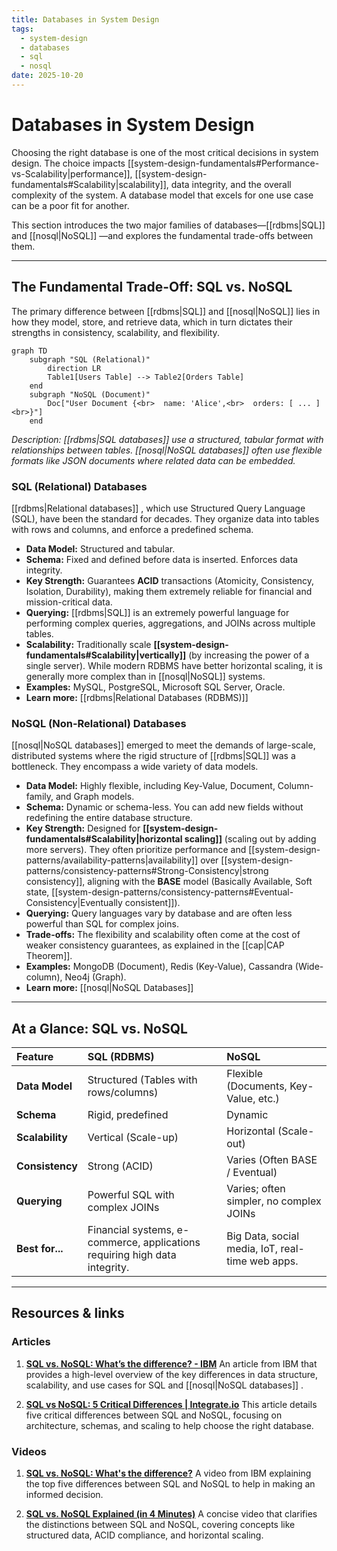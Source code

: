 ```yaml
---
title: Databases in System Design
tags:
  - system-design
  - databases
  - sql
  - nosql
date: 2025-10-20
---
```


# Databases in System Design

Choosing the right database is one of the most critical decisions in system design. The choice impacts [[system-design-fundamentals#Performance-vs-Scalability|performance]], [[system-design-fundamentals#Scalability|scalability]], data integrity, and the overall complexity of the system. A database model that excels for one use case can be a poor fit for another.

This section introduces the two major families of databases—[[rdbms|SQL]] and [[nosql|NoSQL]] —and explores the fundamental trade-offs between them.

---

## The Fundamental Trade-Off: SQL vs. NoSQL

The primary difference between [[rdbms|SQL]] and [[nosql|NoSQL]]  lies in how they model, store, and retrieve data, which in turn dictates their strengths in consistency, scalability, and flexibility.

```mermaid
graph TD
    subgraph "SQL (Relational)"
        direction LR
        Table1[Users Table] --> Table2[Orders Table]
    end
    subgraph "NoSQL (Document)"
        Doc["User Document {<br>  name: 'Alice',<br>  orders: [ ... ]<br>}"]
    end
```
*Description: [[rdbms|SQL databases]]  use a structured, tabular format with relationships between tables. [[nosql|NoSQL databases]]  often use flexible formats like JSON documents where related data can be embedded.*

### SQL (Relational) Databases

[[rdbms|Relational databases]] , which use Structured Query Language (SQL), have been the standard for decades. They organize data into tables with rows and columns, and enforce a predefined schema.

-   **Data Model:** Structured and tabular.
-   **Schema:** Fixed and defined before data is inserted. Enforces data integrity.
-   **Key Strength:** Guarantees **ACID** transactions (Atomicity, Consistency, Isolation, Durability), making them extremely reliable for financial and mission-critical data.
-   **Querying:** [[rdbms|SQL]] is an extremely powerful language for performing complex queries, aggregations, and JOINs across multiple tables.
-   **Scalability:** Traditionally scale **[[system-design-fundamentals#Scalability|vertically]]** (by increasing the power of a single server). While modern RDBMS have better horizontal scaling, it is generally more complex than in [[nosql|NoSQL]]  systems.
-   **Examples:** MySQL, PostgreSQL, Microsoft SQL Server, Oracle.
-   **Learn more:** [[rdbms|Relational Databases (RDBMS)]]

### NoSQL (Non-Relational) Databases

[[nosql|NoSQL databases]]  emerged to meet the demands of large-scale, distributed systems where the rigid structure of [[rdbms|SQL]] was a bottleneck. They encompass a wide variety of data models.

-   **Data Model:** Highly flexible, including Key-Value, Document, Column-family, and Graph models.
-   **Schema:** Dynamic or schema-less. You can add new fields without redefining the entire database structure.
-   **Key Strength:** Designed for **[[system-design-fundamentals#Scalability|horizontal scaling]]** (scaling out by adding more servers). They often prioritize performance and [[system-design-patterns/availability-patterns|availability]] over [[system-design-patterns/consistency-patterns#Strong-Consistency|strong consistency]], aligning with the **BASE** model (Basically Available, Soft state, [[system-design-patterns/consistency-patterns#Eventual-Consistency|Eventually consistent]]).
-   **Querying:** Query languages vary by database and are often less powerful than SQL for complex joins.
-   **Trade-offs:** The flexibility and scalability often come at the cost of weaker consistency guarantees, as explained in the [[cap|CAP Theorem]].
-   **Examples:** MongoDB (Document), Redis (Key-Value), Cassandra (Wide-column), Neo4j (Graph).
-   **Learn more:** [[nosql|NoSQL Databases]]

---

## At a Glance: SQL vs. NoSQL

| Feature | SQL (RDBMS) | NoSQL |
| :--- | :--- | :--- |
| **Data Model** | Structured (Tables with rows/columns) | Flexible (Documents, Key-Value, etc.) |
| **Schema** | Rigid, predefined | Dynamic |
| **Scalability** | Vertical (Scale-up) | Horizontal (Scale-out) |
| **Consistency** | Strong (ACID) | Varies (Often BASE / Eventual) |
| **Querying** | Powerful SQL with complex JOINs | Varies; often simpler, no complex JOINs |
| **Best for...** | Financial systems, e-commerce, applications requiring high data integrity. | Big Data, social media, IoT, real-time web apps. |

---

## Resources & links

### Articles

1.  **[SQL vs. NoSQL: What’s the difference? - IBM](https://www.ibm.com/blog/sql-vs-nosql/)**
    An article from IBM that provides a high-level overview of the key differences in data structure, scalability, and use cases for SQL and [[nosql|NoSQL databases]] .

2.  **[SQL vs NoSQL: 5 Critical Differences | Integrate.io](https://www.integrate.io/blog/the-sql-vs-nosql-difference/)**
    This article details five critical differences between SQL and NoSQL, focusing on architecture, schemas, and scaling to help choose the right database.

### Videos

1.  **[SQL vs. NoSQL: What's the difference?](https://www.youtube.com/watch?v=Q5aTUc7c4jg)**
    A video from IBM explaining the top five differences between SQL and NoSQL to help in making an informed decision.

2.  **[SQL vs. NoSQL Explained (in 4 Minutes)](https://www.youtube.com/watch?v=_Ss42Vb1SU4)**
    A concise video that clarifies the distinctions between SQL and NoSQL, covering concepts like structured data, ACID compliance, and horizontal scaling.
